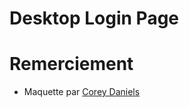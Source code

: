# Desktop Login Page

# Remerciement
- Maquette par [Corey Daniels](https://dribbble.com/shots/7391531-Evolve-Desktop-Login-Page)
